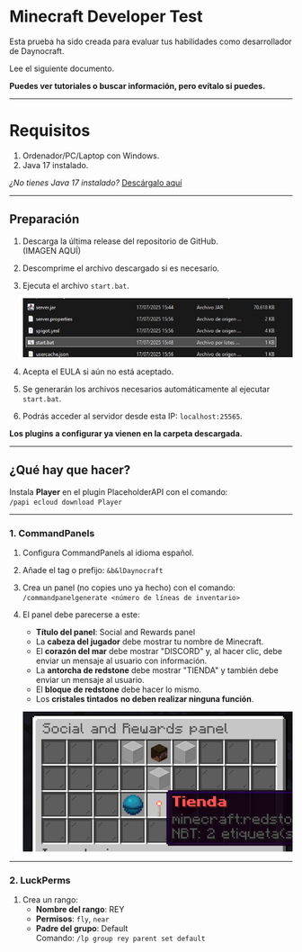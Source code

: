 # Minecraft Developer Test

Esta prueba ha sido creada para evaluar tus habilidades como desarrollador de Daynocraft.

Lee el siguiente documento.

**Puedes ver tutoriales o buscar información, pero evítalo si puedes.**

---

# Requisitos

1. Ordenador/PC/Laptop con Windows.
2. Java 17 instalado.

_¿No tienes Java 17 instalado?_ [Descárgalo aquí](https://www.oracle.com/java/technologies/javase/jdk17-archive-downloads.html)

---

## Preparación

1. Descarga la última release del repositorio de GitHub.  
   (IMAGEN AQUÍ)

2. Descomprime el archivo descargado si es necesario.

3. Ejecuta el archivo `start.bat`.

   ![Imagen start.bat](https://raw.githubusercontent.com/Planeta110/Mincraft-Developer-Test/main/imgs/startbat.png)

4. Acepta el EULA si aún no está aceptado.

5. Se generarán los archivos necesarios automáticamente al ejecutar `start.bat`.

6. Podrás acceder al servidor desde esta IP: `localhost:25565`.

**Los plugins a configurar ya vienen en la carpeta descargada.**

---

## ¿Qué hay que hacer?

Instala **Player** en el plugin PlaceholderAPI con el comando:  
`/papi ecloud download Player`

---

### 1. CommandPanels

1. Configura CommandPanels al idioma español.
2. Añade el tag o prefijo: `&b&lDaynocraft`
3. Crea un panel (no copies uno ya hecho) con el comando:  
   `/commandpanelgenerate <número de líneas de inventario>`
4. El panel debe parecerse a este:

   - **Título del panel**: Social and Rewards panel
   - La **cabeza del jugador** debe mostrar tu nombre de Minecraft.
   - El **corazón del mar** debe mostrar "DISCORD" y, al hacer clic, debe enviar un mensaje al usuario con información.
   - La **antorcha de redstone** debe mostrar "TIENDA" y también debe enviar un mensaje al usuario.
   - El **bloque de redstone** debe hacer lo mismo.
   - Los **cristales tintados** **no deben realizar ninguna función**.

   ![Imagen social](https://raw.githubusercontent.com/Planeta110/Mincraft-Developer-Test/main/imgs/social.png)

---

### 2. LuckPerms

1. Crea un rango:
   - **Nombre del rango**: REY
   - **Permisos**: `fly`, `near`
   - **Padre del grupo**: Default  
     Comando: `/lp group rey parent set default`
